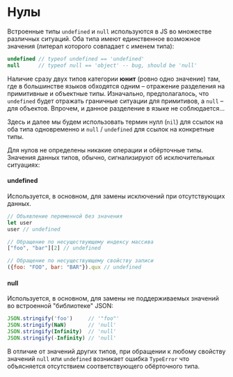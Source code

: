 # Нулы

Встроенные типы `undefined` и `null` используются в JS во множестве
различных ситуаций. Оба типа имеют единственное возможное значения
(литерал которого совпадает с именем типа):

```js
undefined // typeof undefined == 'undefined'
null      // typeof null == 'object' -- bug, should be 'null'
```

Наличие сразу двух типов категории **юнит** (ровно одно значение)
там, где в большинстве языков обходятся одним – отражение разделения
на примитивные и объектные типы. Изначально, предполагалось, что
`undefined` будет отражать граничные ситуации для примитивов, а `null` –
для объектов. Впрочем, и данное разделение в языке не соблюдается...

Здесь и далее мы будем использовать термин нулл (`nil`) для ссылок
на оба типа одновременно и `null` / `undefined` для ссылок на конкретные
типы.

Для нулов не определены никакие операции и обёрточные типы.
Значения данных типов, обычно, сигнализируют об исключительных ситуациях:

#### undefined

Используется, в основном, для замены исключений при отсутствующих данных.

```js
// Объявление переменной без значения
let user
user // undefined

// Обращение по несуществующему индексу массива
["foo", "bar"][2] // undefined

// Обращение по несуществующему свойству записи
({foo: "FOO", bar: "BAR"}).qux // undefined
```

#### null

Используется, в основном, для замены не поддерживаемых значений
во встроенной "библиотеке" JSON:

```js
JSON.stringify('foo')     // '"foo"'
JSON.stringify(NaN)       // 'null'
JSON.stringify(Infinity)  // 'null'
JSON.stringify(-Infinity) // 'null'
```

В отличие от значений других типов, при обращении к любому свойству
значений `null` или `undefined` возникает ошибка `TypeError` что
объясняется отсутствием соответствующего обёрточного типа.
